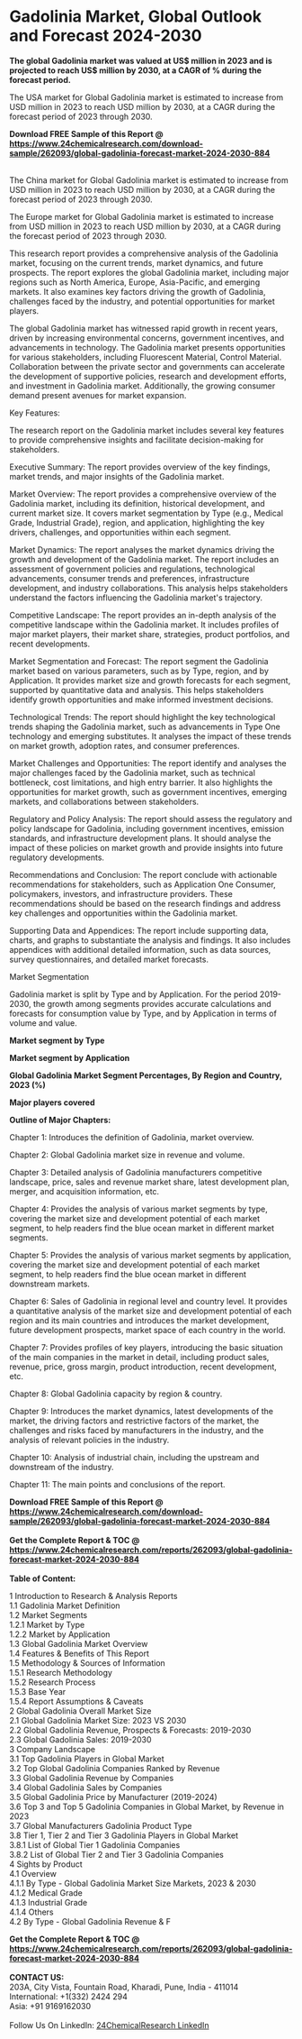 <h1>Gadolinia Market, Global Outlook and Forecast 2024-2030</h1><p><strong>The global Gadolinia market was valued at US$ million in 2023 and is projected to reach US$ million by 2030, at a CAGR of % during the forecast period.</strong></p><p>
</p><p>The USA market for Global Gadolinia market is estimated to increase from USD million in 2023 to reach USD million by 2030, at a CAGR during the forecast period of 2023 through 2030.</p><div><b>Download FREE Sample of this Report @ 
            <a href="https://www.24chemicalresearch.com/download-sample/262093/global-gadolinia-forecast-market-2024-2030-884">
            https://www.24chemicalresearch.com/download-sample/262093/global-gadolinia-forecast-market-2024-2030-884</a></b></div><br><p>
</p><p>The China market for Global Gadolinia market is estimated to increase from USD million in 2023 to reach USD million by 2030, at a CAGR during the forecast period of 2023 through 2030.</p><p>
</p><p>The Europe market for Global Gadolinia market is estimated to increase from USD million in 2023 to reach USD million by 2030, at a CAGR during the forecast period of 2023 through 2030.</p><p>
</p><p>This research report provides a comprehensive analysis of the Gadolinia market, focusing on the current trends, market dynamics, and future prospects. The report explores the global Gadolinia market, including major regions such as North America, Europe, Asia-Pacific, and emerging markets. It also examines key factors driving the growth of Gadolinia, challenges faced by the industry, and potential opportunities for market players.</p><p>
The global Gadolinia market has witnessed rapid growth in recent years, driven by increasing environmental concerns, government incentives, and advancements in technology. The Gadolinia market presents opportunities for various stakeholders, including Fluorescent Material, Control Material. Collaboration between the private sector and governments can accelerate the development of supportive policies, research and development efforts, and investment in Gadolinia market. Additionally, the growing consumer demand present avenues for market expansion.</p><p>
Key Features:</p><p>
The research report on the Gadolinia market includes several key features to provide comprehensive insights and facilitate decision-making for stakeholders.</p><p>
Executive Summary: The report provides overview of the key findings, market trends, and major insights of the Gadolinia market.</p><p>
Market Overview: The report provides a comprehensive overview of the Gadolinia market, including its definition, historical development, and current market size. It covers market segmentation by Type (e.g., Medical Grade, Industrial Grade), region, and application, highlighting the key drivers, challenges, and opportunities within each segment.</p><p>
Market Dynamics: The report analyses the market dynamics driving the growth and development of the Gadolinia market. The report includes an assessment of government policies and regulations, technological advancements, consumer trends and preferences, infrastructure development, and industry collaborations. This analysis helps stakeholders understand the factors influencing the Gadolinia market's trajectory.</p><p>
Competitive Landscape: The report provides an in-depth analysis of the competitive landscape within the Gadolinia market. It includes profiles of major market players, their market share, strategies, product portfolios, and recent developments.</p><p>
Market Segmentation and Forecast: The report segment the Gadolinia market based on various parameters, such as by Type, region, and by Application. It provides market size and growth forecasts for each segment, supported by quantitative data and analysis. This helps stakeholders identify growth opportunities and make informed investment decisions.</p><p>
Technological Trends: The report should highlight the key technological trends shaping the Gadolinia market, such as advancements in Type One technology and emerging substitutes. It analyses the impact of these trends on market growth, adoption rates, and consumer preferences.</p><p>
Market Challenges and Opportunities: The report identify and analyses the major challenges faced by the Gadolinia market, such as technical bottleneck, cost limitations, and high entry barrier. It also highlights the opportunities for market growth, such as government incentives, emerging markets, and collaborations between stakeholders.</p><p>
Regulatory and Policy Analysis: The report should assess the regulatory and policy landscape for Gadolinia, including government incentives, emission standards, and infrastructure development plans. It should analyse the impact of these policies on market growth and provide insights into future regulatory developments.</p><p>
Recommendations and Conclusion: The report conclude with actionable recommendations for stakeholders, such as Application One Consumer, policymakers, investors, and infrastructure providers. These recommendations should be based on the research findings and address key challenges and opportunities within the Gadolinia market.</p><p>
Supporting Data and Appendices: The report include supporting data, charts, and graphs to substantiate the analysis and findings. It also includes appendices with additional detailed information, such as data sources, survey questionnaires, and detailed market forecasts.</p><p>
Market Segmentation</p><p>
Gadolinia market is split by Type and by Application. For the period 2019-2030, the growth among segments provides accurate calculations and forecasts for consumption value by Type, and by Application in terms of volume and value.</p><p>
<strong>Market segment by Type</strong></p><p>
</p><p>
<strong>Market segment by Application</strong></p><p>
</p><p>
<strong>Global Gadolinia Market Segment Percentages, By Region and Country, 2023 (%)</strong></p><p>
</p><p>
<strong>Major players covered</strong></p><p>
</p><p>
</p><p><strong>Outline of Major Chapters:</strong></p><p>
Chapter 1: Introduces the definition of Gadolinia, market overview.</p><p>
Chapter 2: Global Gadolinia market size in revenue and volume.</p><p>
Chapter 3: Detailed analysis of Gadolinia manufacturers competitive landscape, price, sales and revenue market share, latest development plan, merger, and acquisition information, etc.</p><p>
Chapter 4: Provides the analysis of various market segments by type, covering the market size and development potential of each market segment, to help readers find the blue ocean market in different market segments.</p><p>
Chapter 5: Provides the analysis of various market segments by application, covering the market size and development potential of each market segment, to help readers find the blue ocean market in different downstream markets.</p><p>
Chapter 6: Sales of Gadolinia in regional level and country level. It provides a quantitative analysis of the market size and development potential of each region and its main countries and introduces the market development, future development prospects, market space of each country in the world.</p><p>
Chapter 7: Provides profiles of key players, introducing the basic situation of the main companies in the market in detail, including product sales, revenue, price, gross margin, product introduction, recent development, etc.</p><p>
Chapter 8: Global Gadolinia capacity by region &amp; country.</p><p>
Chapter 9: Introduces the market dynamics, latest developments of the market, the driving factors and restrictive factors of the market, the challenges and risks faced by manufacturers in the industry, and the analysis of relevant policies in the industry.</p><p>
Chapter 10: Analysis of industrial chain, including the upstream and downstream of the industry.</p><p>
Chapter 11: The main points and conclusions of the report.</p><div><b>Download FREE Sample of this Report @ 
            <a href="https://www.24chemicalresearch.com/download-sample/262093/global-gadolinia-forecast-market-2024-2030-884">
            https://www.24chemicalresearch.com/download-sample/262093/global-gadolinia-forecast-market-2024-2030-884</a></b></div><br><div><b>Get the Complete Report & TOC @ 
            <a href="https://www.24chemicalresearch.com/reports/262093/global-gadolinia-forecast-market-2024-2030-884">
            https://www.24chemicalresearch.com/reports/262093/global-gadolinia-forecast-market-2024-2030-884</a></b></div><br>
            <b>Table of Content:</b><p>1 Introduction to Research & Analysis Reports<br />
    1.1 Gadolinia Market Definition<br />
    1.2 Market Segments<br />
        1.2.1 Market by Type<br />
        1.2.2 Market by Application<br />
    1.3 Global Gadolinia Market Overview<br />
    1.4 Features & Benefits of This Report<br />
    1.5 Methodology & Sources of Information<br />
        1.5.1 Research Methodology<br />
        1.5.2 Research Process<br />
        1.5.3 Base Year<br />
        1.5.4 Report Assumptions & Caveats<br />
2 Global Gadolinia Overall Market Size<br />
    2.1 Global Gadolinia Market Size: 2023 VS 2030<br />
    2.2 Global Gadolinia Revenue, Prospects & Forecasts: 2019-2030<br />
    2.3 Global Gadolinia Sales: 2019-2030<br />
3 Company Landscape<br />
    3.1 Top Gadolinia Players in Global Market<br />
    3.2 Top Global Gadolinia Companies Ranked by Revenue<br />
    3.3 Global Gadolinia Revenue by Companies<br />
    3.4 Global Gadolinia Sales by Companies<br />
    3.5 Global Gadolinia Price by Manufacturer (2019-2024)<br />
    3.6 Top 3 and Top 5 Gadolinia Companies in Global Market, by Revenue in 2023<br />
    3.7 Global Manufacturers Gadolinia Product Type<br />
    3.8 Tier 1, Tier 2 and Tier 3 Gadolinia Players in Global Market<br />
        3.8.1 List of Global Tier 1 Gadolinia Companies<br />
        3.8.2 List of Global Tier 2 and Tier 3 Gadolinia Companies<br />
4 Sights by Product<br />
    4.1 Overview<br />
        4.1.1 By Type - Global Gadolinia Market Size Markets, 2023 & 2030<br />
        4.1.2 Medical Grade<br />
        4.1.3 Industrial Grade<br />
        4.1.4 Others<br />
    4.2 By Type - Global Gadolinia Revenue & F</p><div><b>Get the Complete Report & TOC @ 
            <a href="https://www.24chemicalresearch.com/reports/262093/global-gadolinia-forecast-market-2024-2030-884">
            https://www.24chemicalresearch.com/reports/262093/global-gadolinia-forecast-market-2024-2030-884</a></b></div><br><b>CONTACT US:</b><br>
            203A, City Vista, Fountain Road, Kharadi, Pune, India - 411014<br>
            International: +1(332) 2424 294<br>
            Asia: +91 9169162030 <br><br>
            Follow Us On LinkedIn: <a href="https://www.linkedin.com/company/24chemicalresearch/">24ChemicalResearch LinkedIn</a>